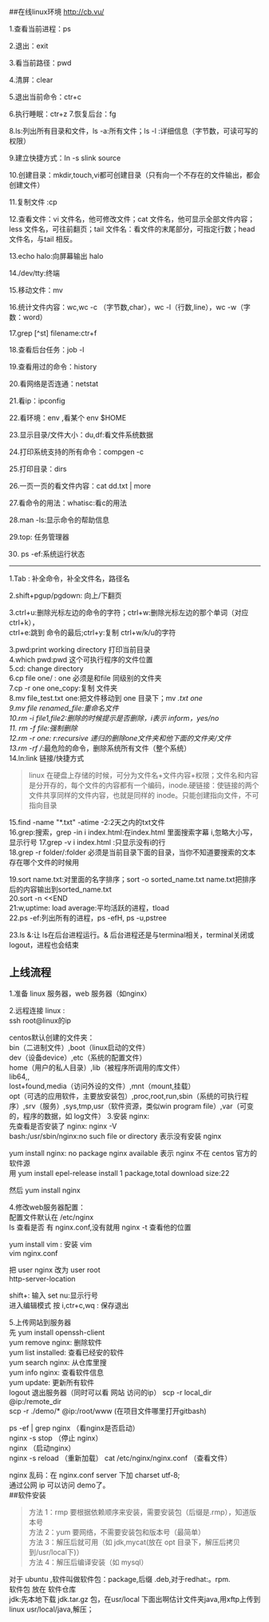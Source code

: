##在线linux环境
http://cb.vu/

1.查看当前进程：ps

2.退出：exit

3.看当前路径：pwd

4.清屏：clear

5.退出当前命令：ctr+c

6.执行睡眠：ctr+z 
7.恢复后台：fg

8.ls:列出所有目录和文件，ls -a:所有文件；ls -l :详细信息（字节数，可读可写的权限）

9.建立快捷方式：In -s slink source

10.创建目录：mkdir,touch,vi都可创建目录（只有向一个不存在的文件输出，都会创建文件）

11.复制文件 :cp

12.查看文件：vi 文件名，他可修改文件；cat 文件名，他可显示全部文件内容；less 文件名，可往前翻页；tail 文件名：看文件的末尾部分，可指定行数；head 文件名，与tail 相反。

13.echo halo:向屏幕输出 halo

14./dev/tty:终端

15.移动文件：mv

16.统计文件内容：wc,wc -c （字节数,char），wc -l（行数,line），wc -w（字数：word）

17.grep [^st] filename:ctr+f

18.查看后台任务：job -l

19.查看用过的命令：history

20.看网络是否连通：netstat

21.看ip：ipconfig

22.看环境：env ,看某个 env $HOME

23.显示目录/文件大小：du,df:看文件系统数据

24.打印系统支持的所有命令：compgen -c 

25.打印目录：dirs

26.一页一页的看文件内容：cat dd.txt | more

27.看命令的用法：whatisc:看c的用法

28.man -ls:显示命令的帮助信息

29.top: 任务管理器

30. ps -ef:系统运行状态
---
1.Tab : 补全命令，补全文件名，路径名

2.shift+pgup/pgdown: 向上/下翻页

3.ctrl+u:删除光标左边的命令的字符；ctrl+w:删除光标左边的那个单词（对应ctrl+k），  
ctrl+e:跳到 命令的最后;ctrl+y:复制 ctrl+w/k/u的字符  

3.pwd:print working directory 打印当前目录  
4.which pwd:pwd 这个可执行程序的文件位置  
5.cd: change directory  
6.cp file one/ : one 必须是和file 同级别的文件夹  
7.cp -r one one_copy:复制 文件夹  
8.mv file_test.txt one:把文件移动到 one 目录下；mv *.txt one  
9.mv file renamed_file:重命名文件  
10.rm -i file1,file2:删除的时候提示是否删除，i表示 inform，yes/no  
11. rm -f file:强制删除  
12.rm -r one: r:recursive 递归的删除one文件夹和他下面的文件夹/文件  
13.rm -rf /*:最危险的命令，删除系统所有文件（整个系统）  
14.ln:link 链接/快捷方式
>linux 在硬盘上存储的时候，可分为文件名+文件内容+权限；文件名和内容是分开存的，每个文件的内容都有一个编码，inode.硬链接：使链接的两个文件共享同样的文件内容，也就是同样的 inode。只能创建指向文件，不可指向目录

15.find -name "*.txt" -atime -2:2天之内的txt文件  
16.grep:搜索，grep -in i index.html:在index.html 里面搜索字幕 i,忽略大小写，显示行号 
17.grep -v i index.html :只显示没有i的行  
18.grep -r folder/:folder 必须是当前目录下面的目录，当你不知道要搜索的文本存在哪个文件的时候用  

19.sort name.txt:对里面的名字排序；sort -o sorted_name.txt name.txt把排序后的内容输出到sorted_name.txt  
20.sort -n <<END  
21:w,uptime: load average:平均活跃的进程，tload  
22.ps -ef:列出所有的进程，ps -efH, ps -u,pstree  

23.ls &:让 ls在后台进程运行。& 后台进程还是与terminal相关，terminal关闭或logout，进程也会结束
## 上线流程
1.准备 linux 服务器，web 服务器（如nginx）

2.远程连接 linux :  
ssh root@linux的ip
 
 centos默认创建的文件夹：  
 bin（二进制文件）,boot（linux启动的文件）  
 dev（设备device）,etc（系统的配置文件）  
 home（用户的私人目录）,lib（被程序所调用的库文件）  
 lib64,,  
 lost+found,media（访问外设的文件）,mnt（mount,挂载）  
 opt（可选的应用软件，主要放安装包）,proc,root,run,sbin（系统的可执行程序）,srv（服务）,sys,tmp,usr（软件资源，类似win program file）,var（可变的，程序的数据，如 log文件）
3.安装 nginx:  
先查看是否安装了 nginx: nginx -V  
bash:/usr/sbin/nginx:no such file or directory 表示没有安装 nginx  

yum install nginx: no package nginx available  表示 nginx 不在 centos 官方的软件源  
用 yum install epel-release  install 1 package,total download size:22 

然后 yum install nginx  

4.修改web服务器配置：  
配置文件默认在 /etc/nginx  
ls 查看是否 有 nginx.conf,没有就用 nginx -t 查看他的位置  

yum install vim : 安装 vim  
vim nginx.conf  

把 user nginx 改为 user root  
http-server-location  

shift+: 输入 set nu:显示行号  
进入编辑模式 按 i,ctr+c,wq : 保存退出  

5.上传网站到服务器  
先 yum install openssh-client  
yum remove nginx: 删除软件  
yum list installed: 查看已经安的软件  
yum search nginx: 从仓库里搜  
yum info nginx: 查看软件信息  
yum update: 更新所有软件  
logout 退出服务器（同时可以看 网站 访问的ip）
scp -r local_dir @ip:/remote_dir   
scp -r  ./demo/* @ip:/root/www (在项目文件哪里打开gitbash)  

ps -ef | grep nginx （看nginx是否启动）  
nginx -s stop （停止 nginx）  
nginx （启动nginx）  
nginx -s reload （重新加载）
cat /etc/nginx/nginx.conf （查看文件）  

nginx 乱码：在 nginx.conf server 下加 charset utf-8;  
通过公网 ip 可以访问 demo了。  
##软件安装
>方法 1：rmp 要根据依赖顺序来安装，需要安装包（后缀是.rmp），知道版本号  
方法 2：yum 要网络，不需要安装包和版本号（最简单）  
方法 3：解压后就可用（如 jdk,mycat(放在 opt 目录下，解压后拷贝到/usr/local下)）  
方法 4：解压后编译安装（如 mysql）  

 
对于 ubuntu ,软件叫做软件包：package,后缀 .deb,对于redhat:。rpm.  
软件包 放在 软件仓库  
jdk:先本地下载 jdk.tar.gz 包，在usr/local 下面出啊估计文件夹java,用xftp上传到linux usr/local/java,解压；